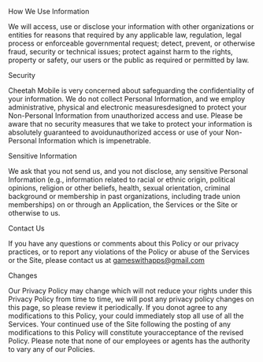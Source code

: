 How We Use Information

We will access, use or disclose your information with other organizations or entities for reasons that required by any applicable law,
regulation, legal process or enforceable governmental request; detect, prevent, or otherwise fraud, security or technical issues;
protect against harm to the rights, property or safety, our users or the public as required or permitted by law.

 

Security

Cheetah Mobile is very concerned about safeguarding the confidentiality of your information. We do not collect Personal Information,
and we employ administrative, physical and electronic measuresdesigned to protect your Non-Personal Information from unauthorized access
and use. Please be aware that no security measures that we take to protect your information is absolutely guaranteed to avoidunauthorized
access or use of your Non-Personal Information which is impenetrable.

Sensitive Information

We ask that you not send us, and you not disclose, any sensitive Personal Information (e.g., information related to racial or ethnic
origin, political opinions, religion or other beliefs, health, sexual orientation, criminal background or membership in past
organizations, including trade union memberships) on or through an Application, the Services or the Site or otherwise to us.

 

Contact Us

If you have any questions or comments about this Policy or our privacy practices, or to report any violations of the Policy or abuse
of the Services or the Site, please contact us at gameswithapps@gmail.com

 

Changes

Our Privacy Policy may change which will not reduce your rights under this Privacy Policy from time to time, we will post any privacy
policy changes on this page, so please review it periodically. If you donot agree to any modifications to this Policy, your could
immediately stop all use of all the Services. Your continued use of the Site following the posting of any modifications to this Policy
will constitute youracceptance of the revised Policy. Please note that none of our employees or agents has the authority to vary any of
our Policies.
